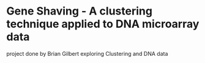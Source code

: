 # Gene Shaving - A clustering technique applied to DNA microarray data

project done by Brian Gilbert exploring Clustering and DNA data
